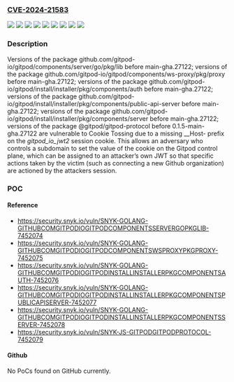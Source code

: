 ### [CVE-2024-21583](https://cve.mitre.org/cgi-bin/cvename.cgi?name=CVE-2024-21583)
![](https://img.shields.io/static/v1?label=Product&message=%40gitpod%2Fgitpod-protocol&color=blue)
![](https://img.shields.io/static/v1?label=Product&message=github.com%2Fgitpod-io%2Fgitpod%2Fcomponents%2Fserver%2Fgo%2Fpkg%2Flib&color=blue)
![](https://img.shields.io/static/v1?label=Product&message=github.com%2Fgitpod-io%2Fgitpod%2Fcomponents%2Fws-proxy%2Fpkg%2Fproxy&color=blue)
![](https://img.shields.io/static/v1?label=Product&message=github.com%2Fgitpod-io%2Fgitpod%2Finstall%2Finstaller%2Fpkg%2Fcomponents%2Fauth&color=blue)
![](https://img.shields.io/static/v1?label=Product&message=github.com%2Fgitpod-io%2Fgitpod%2Finstall%2Finstaller%2Fpkg%2Fcomponents%2Fpublic-api-server&color=blue)
![](https://img.shields.io/static/v1?label=Product&message=github.com%2Fgitpod-io%2Fgitpod%2Finstall%2Finstaller%2Fpkg%2Fcomponents%2Fserver&color=blue)
![](https://img.shields.io/static/v1?label=Version&message=0%3C%200.1.5-main-gha.27122%20&color=brighgreen)
![](https://img.shields.io/static/v1?label=Version&message=0%3C%20main-gha.27122%20&color=brighgreen)
![](https://img.shields.io/static/v1?label=Vulnerability&message=Cookie%20Tossing&color=brighgreen)

### Description

Versions of the package github.com/gitpod-io/gitpod/components/server/go/pkg/lib before main-gha.27122; versions of the package github.com/gitpod-io/gitpod/components/ws-proxy/pkg/proxy before main-gha.27122; versions of the package github.com/gitpod-io/gitpod/install/installer/pkg/components/auth before main-gha.27122; versions of the package github.com/gitpod-io/gitpod/install/installer/pkg/components/public-api-server before main-gha.27122; versions of the package github.com/gitpod-io/gitpod/install/installer/pkg/components/server before main-gha.27122; versions of the package @gitpod/gitpod-protocol before 0.1.5-main-gha.27122 are vulnerable to Cookie Tossing due to a missing __Host- prefix on the _gitpod_io_jwt2_ session cookie. This allows an adversary who controls a subdomain to set the value of the cookie on the Gitpod control plane, which can be assigned to an attacker’s own JWT so that specific actions taken by the victim (such as connecting a new Github organization) are actioned by the attackers session.

### POC

#### Reference
- https://security.snyk.io/vuln/SNYK-GOLANG-GITHUBCOMGITPODIOGITPODCOMPONENTSSERVERGOPKGLIB-7452074
- https://security.snyk.io/vuln/SNYK-GOLANG-GITHUBCOMGITPODIOGITPODCOMPONENTSWSPROXYPKGPROXY-7452075
- https://security.snyk.io/vuln/SNYK-GOLANG-GITHUBCOMGITPODIOGITPODINSTALLINSTALLERPKGCOMPONENTSAUTH-7452076
- https://security.snyk.io/vuln/SNYK-GOLANG-GITHUBCOMGITPODIOGITPODINSTALLINSTALLERPKGCOMPONENTSPUBLICAPISERVER-7452077
- https://security.snyk.io/vuln/SNYK-GOLANG-GITHUBCOMGITPODIOGITPODINSTALLINSTALLERPKGCOMPONENTSSERVER-7452078
- https://security.snyk.io/vuln/SNYK-JS-GITPODGITPODPROTOCOL-7452079

#### Github
No PoCs found on GitHub currently.

